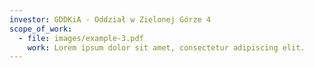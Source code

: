 ```yaml
---
investor: GDDKiA - Oddział w Zielonej Górze 4
scope_of_work:
  - file: images/example-3.pdf
    work: Lorem ipsum dolor sit amet, consectetur adipiscing elit.
---
```

